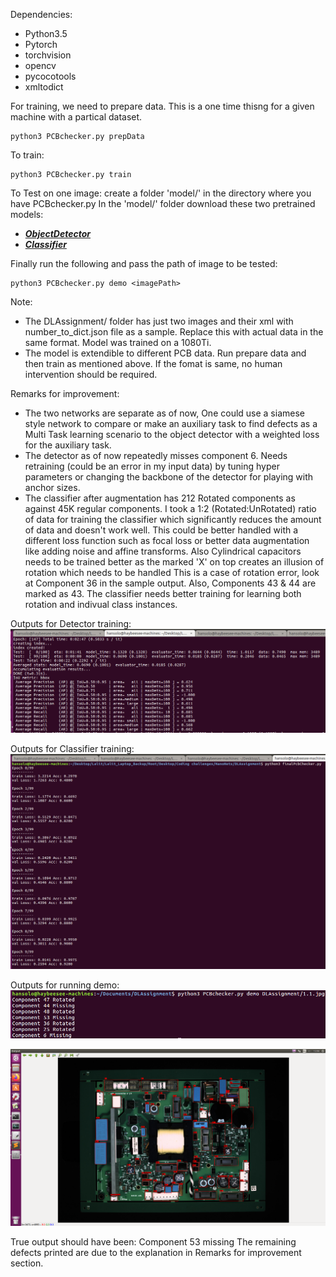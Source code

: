 Dependencies:

- Python3.5
- Pytorch
- torchvision
- opencv
- pycocotools
- xmltodict

For training, we need to prepare data. This is a one time thisng for a given machine with a partical dataset.
```
python3 PCBchecker.py prepData
```

To train:
```
python3 PCBchecker.py train
```

To Test on one image:
create a folder 'model/' in the directory where you have PCBchecker.py
In the 'model/' folder download these two pretrained models:
- [***ObjectDetector***](https://1drv.ms/u/s!Au_917wA6i4miiuXax4IPC_vU_pC?e=yFVRRD)
- [***Classifier***](https://1drv.ms/u/s!Au_917wA6i4miiy_A0103y14E_Ka?e=8a0lPD)

Finally run the following and pass the path of image to be tested:
```
python3 PCBchecker.py demo <imagePath>
```

Note: 
- The DLAssignment/ folder has just two images and their xml with number_to_dict.json file as a sample. Replace this with actual data in the same format. Model was trained on a 1080Ti.
- The model is extendible to different PCB data. Run prepare data and then train as mentioned above. If the fomat is same, no human intervention should be required.

Remarks for improvement: 
- The two networks are separate as of now, One could use a siamese style network to compare or make an auxiliary task to find defects as a Multi Task learning scenario to the object detector with a weighted loss for the auxiliary task.
- The detector as of now repeatedly misses component 6. Needs retraining (could be an error in my input data) by tuning hyper parameters or changing the backbone of the detector for playing with anchor sizes.
- The classifier after augmentation has 212 Rotated components as against 45K regular components. I took a 1:2 (Rotated:UnRotated) ratio of data for training the classifier which significantly reduces the amount of data and doesn't work well. This could be better handled with a different loss function such as focal loss or better data augmentation like adding noise and affine transforms. Also Cylindrical capacitors needs to be trained better as the marked 'X' on top creates an illusion of rotation which needs to be handled This is a case of rotation error, look at Component 36 in the sample output. Also, Components 43 & 44 are marked as 43. The classifier needs better training for learning both rotation and indivual class instances.

Outputs for Detector training:
![alt text](https://github.com/LalitPradhan/NanoNetsPCBChecker/blob/master/DLAssignment/detector.png)

Outputs for Classifier training:
![alt text](https://github.com/LalitPradhan/NanoNetsPCBChecker/blob/master/DLAssignment/Classifier.png)

Outputs for running demo:
![alt text](https://github.com/LalitPradhan/NanoNetsPCBChecker/blob/master/DLAssignment/SampleOutputTerminal.png)

![alt text](https://github.com/LalitPradhan/NanoNetsPCBChecker/blob/master/DLAssignment/SampleOutPut.png)

True output should have been:
  Component 53 missing
The remaining defects printed are due to the explanation in Remarks for improvement section.
